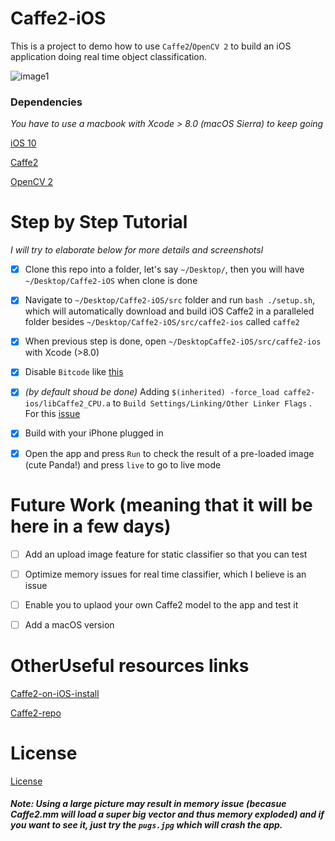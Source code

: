 # Caffe2-iOS

This is a project to demo how to use `Caffe2`/`OpenCV 2` to build an iOS application doing real time object classification.

![image1](https://cloud.githubusercontent.com/assets/8921629/25560651/28e0d7e0-2d0f-11e7-8d49-9dcf48f91b4e.PNG)

### Dependencies

*You have to use a macbook with Xcode > 8.0 (macOS Sierra) to keep going*

[iOS 10](https://www.apple.com/ca/ios/ios-10/)

[Caffe2](https://caffe2.ai/docs/getting-started.html?platform=ios&configuration=compile) 

[OpenCV 2](http://docs.opencv.org/2.4/doc/tutorials/introduction/ios_install/ios_install.html) 


# Step by Step Tutorial

*I will try to elaborate below for more details and screenshotsl*

- [X] Clone this repo into a folder, let's say `~/Desktop/`, then you will have `~/Desktop/Caffe2-iOS` when clone is done

- [X] Navigate to `~/Desktop/Caffe2-iOS/src` folder and run `bash ./setup.sh`, which will automatically download and build iOS Caffe2 in a paralleled folder besides  `~/Desktop/Caffe2-iOS/src/caffe2-ios` called `caffe2`

- [X] When previous step is done, open `~/DesktopCaffe2-iOS/src/caffe2-ios` with Xcode (>8.0)

- [X] Disable `Bitcode` like [this](http://stackoverflow.com/questions/31205133/how-to-enable-bitcode-in-xcode-7)

- [X] *(by default shoud be done)* Adding `$(inherited) -force_load caffe2-ios/libCaffe2_CPU.a` to `Build Settings/Linking/Other Linker Flags` . For this [issue](https://github.com/caffe2/caffe2/issues/347)

- [X] Build with your iPhone plugged in

- [X] Open the app and press `Run` to check the result of a pre-loaded image (cute Panda!) and press `live` to go to live mode


# Future Work (meaning that it will be here in a few days)

- [ ] Add an upload image feature for static classifier so that you can test

- [ ] Optimize memory issues for real time classifier, which I believe is an issue

- [ ] Enable you to uplaod your own Caffe2 model to the app and test it

- [ ] Add a macOS version

# OtherUseful resources links

[Caffe2-on-iOS-install](https://caffe2.ai/docs/getting-started.html?platform=ios&configuration=compile)

[Caffe2-repo](https://github.com/caffe2/caffe2)

# License
[License](LICENSE)

##### Note: Using a large picture may result in memory issue (becasue Caffe2.mm will load a super big vector and thus memory exploded) and if you want to see it, just try the `pugs.jpg` which will crash the app.

